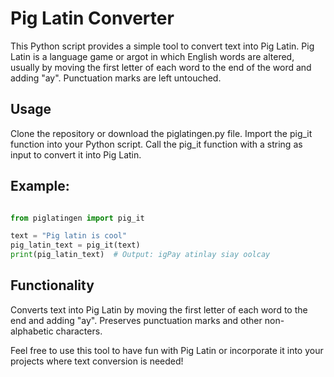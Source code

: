 # Pig Latin Converter

This Python script provides a simple tool to convert text into Pig Latin. Pig Latin is a language game or argot in which English words are altered, usually by moving the first letter of each word to the end of the word and adding "ay". Punctuation marks are left untouched.

## Usage
Clone the repository or download the piglatingen.py file.
Import the pig_it function into your Python script.
Call the pig_it function with a string as input to convert it into Pig Latin.

## Example:

```python

from piglatingen import pig_it

text = "Pig latin is cool"
pig_latin_text = pig_it(text)
print(pig_latin_text)  # Output: igPay atinlay siay oolcay
```
## Functionality
Converts text into Pig Latin by moving the first letter of each word to the end and adding "ay".
Preserves punctuation marks and other non-alphabetic characters.

Feel free to use this tool to have fun with Pig Latin or incorporate it into your projects where text conversion is needed!
